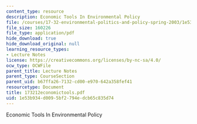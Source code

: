 ```yaml
---
content_type: resource
description: Economic Tools In Environmental Policy
file: /courses/17-32-environmental-politics-and-policy-spring-2003/1e53b934d0095bf2794edcb65c835d74_173212economictools.pdf
file_size: 160226
file_type: application/pdf
hide_download: true
hide_download_original: null
learning_resource_types:
- Lecture Notes
license: https://creativecommons.org/licenses/by-nc-sa/4.0/
ocw_type: OCWFile
parent_title: Lecture Notes
parent_type: CourseSection
parent_uid: b67ffa26-7132-cd00-e970-642a358fef41
resourcetype: Document
title: 173212economictools.pdf
uid: 1e53b934-d009-5bf2-794e-dcb65c835d74
---
```

Economic Tools In Environmental Policy